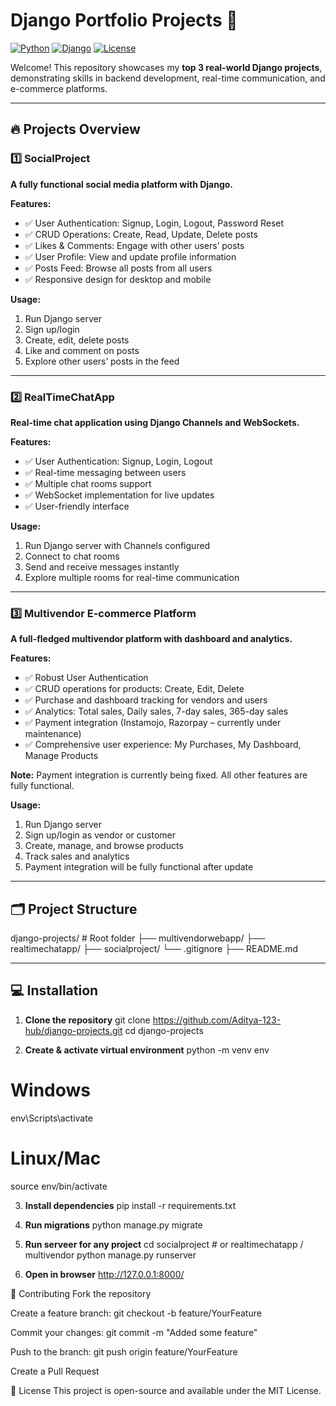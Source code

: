 # Django Portfolio Projects 🚀

[![Python](https://img.shields.io/badge/python-3.11-blue)](https://www.python.org/) 
[![Django](https://img.shields.io/badge/django-5.2-green)](https://www.djangoproject.com/) 
[![License](https://img.shields.io/badge/license-MIT-brightgreen)](LICENSE)

Welcome! This repository showcases my **top 3 real-world Django projects**, demonstrating skills in backend development, real-time communication, and e-commerce platforms.

---

## 🔥 Projects Overview

### 1️⃣ SocialProject
**A fully functional social media platform with Django.**

**Features:**
- ✅ User Authentication: Signup, Login, Logout, Password Reset  
- ✅ CRUD Operations: Create, Read, Update, Delete posts  
- ✅ Likes & Comments: Engage with other users’ posts  
- ✅ User Profile: View and update profile information  
- ✅ Posts Feed: Browse all posts from all users  
- ✅ Responsive design for desktop and mobile

**Usage:**
1. Run Django server  
2. Sign up/login  
3. Create, edit, delete posts  
4. Like and comment on posts  
5. Explore other users’ posts in the feed

---

### 2️⃣ RealTimeChatApp
**Real-time chat application using Django Channels and WebSockets.**

**Features:**
- ✅ User Authentication: Signup, Login, Logout  
- ✅ Real-time messaging between users  
- ✅ Multiple chat rooms support  
- ✅ WebSocket implementation for live updates  
- ✅ User-friendly interface

**Usage:**
1. Run Django server with Channels configured  
2. Connect to chat rooms  
3. Send and receive messages instantly  
4. Explore multiple rooms for real-time communication

---

### 3️⃣ Multivendor E-commerce Platform
**A full-fledged multivendor platform with dashboard and analytics.**

**Features:**
- ✅ Robust User Authentication  
- ✅ CRUD operations for products: Create, Edit, Delete  
- ✅ Purchase and dashboard tracking for vendors and users  
- ✅ Analytics: Total sales, Daily sales, 7-day sales, 365-day sales  
- ✅ Payment integration (Instamojo, Razorpay – currently under maintenance)  
- ✅ Comprehensive user experience: My Purchases, My Dashboard, Manage Products  

**Note:** Payment integration is currently being fixed. All other features are fully functional.

**Usage:**
1. Run Django server  
2. Sign up/login as vendor or customer  
3. Create, manage, and browse products  
4. Track sales and analytics  
5. Payment integration will be fully functional after update

---

## 🗂 Project Structure

django-projects/ # Root folder
├── multivendorwebapp/ 
├── realtimechatapp/ 
├── socialproject/
└── .gitignore 
├── README.md 


---

## 💻 Installation

1. **Clone the repository**
git clone https://github.com/Aditya-123-hub/django-projects.git
cd django-projects

2. **Create & activate virtual environment**
python -m venv env
# Windows
env\Scripts\activate
# Linux/Mac
source env/bin/activate

3. **Install dependencies**
pip install -r requirements.txt

4. **Run migrations**
python manage.py migrate 

5. **Run serveer for any project**
cd socialproject        # or realtimechatapp / multivendor
python manage.py runserver

6. **Open in browser**
http://127.0.0.1:8000/


🤝 Contributing
Fork the repository

Create a feature branch: git checkout -b feature/YourFeature

Commit your changes: git commit -m "Added some feature"

Push to the branch: git push origin feature/YourFeature

Create a Pull Request


📜 License
This project is open-source and available under the MIT License.